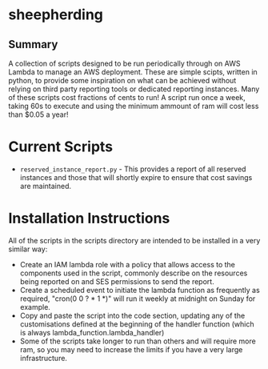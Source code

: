 # sheepherding
## Summary
A collection of scripts designed to be run periodically through on AWS Lambda to manage an AWS deployment. These are simple scipts, written in python, to provide some inspiration on what can be achieved without relying on third party reporting tools or dedicated reporting instances. Many of these scripts cost fractions of cents to run! A script run once a week, taking 60s to execute and using the minimum ammount of ram will cost less than $0.05 a year!
# Current Scripts
* ```reserved_instance_report.py``` - This provides a report of all reserved instances and those that will shortly expire to ensure that cost savings are maintained.

# Installation Instructions

All of the scripts in the scripts directory are intended to be installed in a very similar way:
* Create an IAM lambda role with a policy that allows access to the components used in the script, commonly describe on the resources being reported on and SES permissions to send the report.
* Create a scheduled event to initiate the lambda function as frequently as required, "cron(0 0 ? * 1 *)" will run it weekly at midnight on Sunday for example.
* Copy and paste the script into the code section, updating any of the customisations defined at the beginning of the handler function (which is always lambda_function.lambda_handler)
* Some of the scripts take longer to run than others and will require more ram, so you may need to increase the limits if you have a very large infrastructure.
